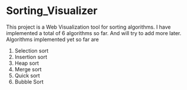 # Sorting_Visualizer

This project is a Web Visualization tool for sorting algorithms.
I have implemented a total of 6 algorithms so far. And will try to add more later.
Algorithms implemented yet so far are


1. Selection sort
2. Insertion sort
3. Heap sort
4. Merge sort
5. Quick sort
6. Bubble Sort 







